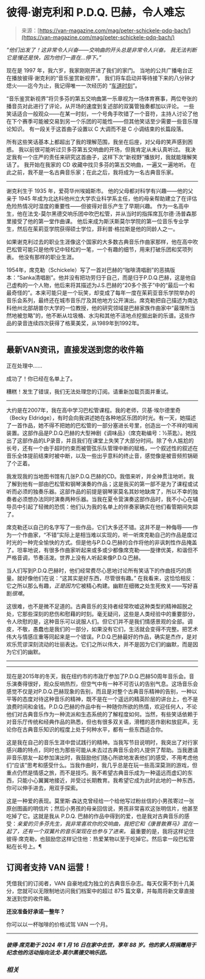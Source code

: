 <!--yml

category: 未分类

date: 2024-05-27 15:16:18

-->

# 彼得·谢克利和 P.D.Q. 巴赫，令人难忘

> 来源：[https://van-magazine.com/mag/peter-schickele-pdq-bach/](https://van-magazine.com/mag/peter-schickele-pdq-bach/)

*“他们出发了！这非常令人兴奋——交响曲的开头总是非常令人兴奋。 我无法判断它是慢还是快，因为他们一直在...停下。”*

现在是 1997 年，我六岁，我家刚刚开进了我们的家门。 当地的公共广播电台正在播放彼得·谢克利的“音乐鉴赏新视界”。 我们将车启动并等待接下来的八分钟才熄火——迄今为止，我记得唯一一次经历的 “[车道时刻](https://en.wiktionary.org/wiki/driveway_moment)”。

“音乐鉴赏新视界”将贝多芬的第五交响曲第一乐章视为一场体育赛事，两位夸张的播音员对此进行了评论，从开场的速度到复述部的双簧管独奏都加以评论。 一些笑话适合一般观众——在某一时刻，一个号角手吹错了一个音符，主持人讨论了他在下个赛季可能被交易到另一个乐团的可能性——但其他笑话至少需要一些音乐理论知识。 有一段关于这首曲子设置以 C 大调而不是 C 小调结束的长篇段落。

所有这些笑话基本上都超出了我的理解范围，我坐在后座，对父母的笑声感到困惑。 我以前很可能听过贝多芬第五交响曲的开场，但我肯定从未认真听过。 我决定我有一个庄严的责任来研究这首曲子，这样下次“新视野”播放时，我就能理解笑话了。 我开始在我家的 CD 收藏中找贝多芬的第五交响曲，一遍又一遍地听。 在此之前，我不是一名古典音乐家；在此之后，我将成为一名古典音乐家。

* * *

谢克利生于 1935 年，爱荷华州埃姆斯市。 他的父母都对科学有兴趣——他的父亲于 1945 年成为北达科他州立大学农业科学系主任，他的母亲帮助建立了在评估危险热情况时湿度的重要性——但彼得对音乐产生了早期兴趣。 作为一名高中生，他在法戈-莫尔黑德交响乐团中吹巴松管，并从当时的指挥席瓦尔德·汤普森那里接受了他的第一堂作曲课。 他后来成为斯沃斯莫尔学院的第一位音乐专业学生，然后在茱莉亚学院获得硕士学位，菲利普·格拉斯是他的同龄人之一。

如果谢克利过去的职业生涯像这个国家的大多数古典音乐作曲家那样，他在高中吹巴松管可能只是他传记中轻松的一笔，一个有趣的细节，用来打破乐团和奖项列表。 他没有那样的职业生涯。

1954年，席克勒（Schickele）写了一首对巴赫的“咖啡清唱剧”的恶搞版本：“Sanka清唱剧”。他并没有把功劳归于自己，而是归于P.D.Q.巴赫，这是他自己虚构的一个人物，他后来将其描述为J.S.巴赫的“20多个孩子”中的“最后一个和最奇怪的”。本来可能只是一个玩笑，却变成了每年一度在茱莉亚音乐学院举办的音乐会系列，最终还在城市音乐厅及其他地方公开演出。席克勒把自己描述为南达科他州北部胡普尔大学的一位教授，他的研究领域是巴赫家族作曲家中“最理所当然地被忽略”的，他不断从垃圾桶、水沟和其他不洁地点挖掘出新的乐谱。这些作品的录音连续四次获得了格莱美奖，从1989年到1992年。

* * *

## 最新VAN资讯，直接发送到您的收件箱

正在处理中……

成功了！你已经在名单上了。

糟糕！发生了错误，我们无法处理您的订阅。请重新加载页面并重试。

* * *

大约是在2007年，我在高中学习巴松管课程。我的老师，贝基·埃尔德里奇（Becky Eldridge），有时会向我讲述她在各种地区乐团的时光。有一天，她描述了一首作品，她不得不把她的巴松管的一部分塞进长号里，创造出一个不祥的喧闹装置。这部作品是P.D.Q.巴赫的大型神剧《调味品》（席克勒编号：½茶匙）。她找出了这部作品的LP录音，并且我们在课堂上失笑了大部分时间。除了令人尴尬的长号，还有一个由于超时约束而被管弦乐队管理中断的赋格，一个叙述性的叙述在音乐全体提前结束时被中断，以及一些出乎意料的终止音，感觉像是被音频煎锅砸了个正着。

我发现我的当地图书馆有几张P.D.Q.巴赫的CD。我借来听，并全神贯注地听。我了解到他有一部由巴松管和钢琴演奏的作品；这是我买的第一部不是为了课程或试听而必须的独奏乐器。这部作品的前提是钢琴家莫名其妙地缺席了，所以不幸的独奏者必须想办法同时演奏两种乐器。当我在夏令营演奏这部作品时，我不小心在辅导员中引起了轻微的恐慌：他们认为我的名单上的伴奏家确实在他们看管期间失踪了。

席克勒还以自己的名字写了一些作品，它们大多还不错。这并不是一种侮辱——作为一个作曲家，“不错”实际上是相当难以实现的，听一听席克勒自己的作品是度过时光的一种完全愉快的方式。但是他与P.D.Q.巴赫的合作将他的非讽刺性作品掩盖了。坦率地说，有很多作曲家听起来或多或少都像席克勒——旋律优美，和谐但不严格音调，节奏活泼。世界上没有人听起来像P.D.Q.巴赫。

当人们写到P.D.Q.巴赫时，他们经常费尽心思地讨论所有笑话下的作曲技巧的质量。就好像他们在说：“这其实是好东西，尽管很有趣。” 在我看来，这恰恰相反：它之所以那么有趣，*正是因为*它被精心构建。幽默在细微之处生死攸关——写好喜剧*很难*。

这很难，也不是微不足道的。古典音乐的支持者经常吹嘘这种类型的精神超脱之处，它那些深刻的悲伤和慰藉的时刻。毫无疑问，这些是人类经验中的重要部分，令人欣慰的是，这种音乐可以说服人们。但它们并不是我们情感景观的全部。调皮，不敬，愚蠢也是我们的一部分，如果没有它们，生活就会变得不完整。把艺术伟大与情感庄重等同起来是一个错误。P.D.Q.巴赫最好的作品，确实是杰作，是对欢乐荒谬深刻流动的壮丽表达。它们之所以伟大，并不是因为它们的幽默，而是因为它们的幽默。

* * *

* * *

现在是2015年的冬天，我在纽约市的市政厅参加了P.D.Q.巴赫50周年音乐会。音乐演奏得很好，观众反响热烈，但空气中有一种不可否认的告别气息。这场音乐会感觉不仅是对P.D.Q.巴赫现象的告别，而且是对整个古典音乐精神的告别，一种以平等的态度对待这种音乐的精神，既不是在一个遥远的精英阶层的讲台上，也不是浪费时间和金钱。P.D.Q.巴赫的作品中有一种随你所欲的热情，欢迎任何人，不论他们对古典音乐作为一种流派和生态系统的了解程度如何。当然，有些笑话依赖于对音乐厅传统和经典作品的熟悉，但也有很多双关语，滑稽的恶作剧和放屁声。无论你在古典音乐知识的程度上处于何种水平，都有一些东西适合你。

这是我在自己的音乐生涯中尝试践行的精神。当我写节目说明时，我突出了对行家感兴趣的特点，同时也为那些可能从未去过古典音乐会的人提供了帮助。当我邀请非音乐朋友一起参加演出时，我鼓励他们随心所欲地发表他们的感受，不用考虑他们“应该”思考和感受什么。当我作曲时，我几乎总是在玩一些高深莫测的游戏，但重点仍然是情感之旅，而不是技巧。我不希望古典音乐成为一种遥远而虚幻的东西，只能小心翼翼地接近，并受过长期教育。我希望它成为此时此地的一种东西，你可以伸手进去，用双手探索。

这是一种爱的表现。莫里斯·森达克曾经给一个给他写过粉丝信的小男孩寄过一张原创图画的明信片；然后小男孩的母亲回信说，男孩非常喜欢这张明信片，他甚至吃掉了它。这就是我从 P.D.Q. 巴赫的作品中得到的爱，也是我对古典音乐的感受：*亲爱的贝多芬先生，我非常喜欢你的交响曲，我把它和《康普敦赛马》混在一起了，还有一个双簧片的音乐架现在也参与了进来。* 最重要的是，我将这样记住彼得·席克勒，也鼓励您这样记住他：热爱某物以至于吃掉它。然后拿一段巴松管粘在长号上。¶

## 订阅者支持 VAN 运营！

凭借我们的订阅者，VAN 自豪地成为独立的古典音乐杂志。每天仅需不到十几美分，您就可以无限制地访问我们档案中的超过 875 篇文章，并每周将新文章直接发送到您的收件箱。

**还没准备好承诺一整年？**

你可以以一杯咖啡的价格试驾 VAN 一个月。

* * *

#### *彼得·席克勒于 2024 年 1 月 16 日在家中去世，享年 88 岁。他的家人将捐赠用于纪念他的活动指向法戈-莫尔黑德交响乐团。*

### *相关*
